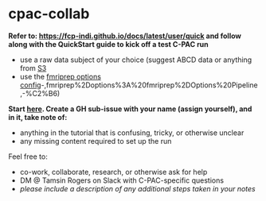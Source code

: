 # cpac-collab

**Refer to: https://fcp-indi.github.io/docs/latest/user/quick and follow along with the QuickStart guide to kick off a test C-PAC run**
- use a raw data subject of your choice (suggest ABCD data or anything from [S3](https://fcp-indi.s3.amazonaws.com/index.html#data/Projects/)
- use the [fmriprep options config](https://fcp-indi.github.io/docs/latest/user/pipelines/preconfig#:~:text=via%20ANTs/ITK)-,fmriprep%2Doptions%3A%20fmriprep%2DOptions%20Pipeline,-%C2%B6)

**Start [here](https://github.com/tamsinrogers/cpac-collab/issues/1). Create a GH sub-issue with your name (assign yourself), and in it, take note of:**
- anything in the tutorial that is confusing, tricky, or otherwise unclear
- any missing content required to set up the run

Feel free to:
- co-work, collaborate, research, or otherwise ask for help
- DM @ Tamsin Rogers on Slack with C-PAC-specific questions
- *please include a description of any additional steps taken in your notes*
